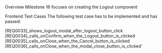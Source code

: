 Overview
Milestone 16 focuses on creating the Logout component

Frontend Test Cases
The following test case has to be  implemented and has passed:

[REQ0033]_shows_logout_modal_after_logout_button_click
[REQ0034]_calls_onConfirm_when_the_Logout_button_is_clicked
[REQ0035]_calls_onClose_when_the_Cancel_button_is_clicked
[REQ0036]_calls_onClose_when_the_modal_close_button_is_clicked'
